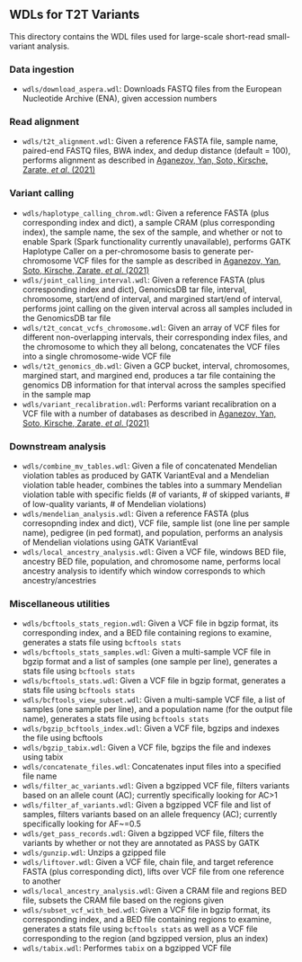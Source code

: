 ## WDLs for T2T Variants
This directory contains the WDL files used for large-scale short-read small-variant analysis.
### Data ingestion
- `wdls/download_aspera.wdl`: Downloads FASTQ files from the European Nucleotide Archive (ENA), given accession numbers
### Read alignment
- `wdls/t2t_alignment.wdl`: Given a reference FASTA file, sample name, paired-end FASTQ files, BWA index, and dedup distance (default = 100), performs alignment as described in [Aganezov, Yan, Soto, Kirsche, Zarate, *et al*. (2021)](https://doi.org/10.1101/2021.07.12.452063)
### Variant calling
- `wdls/haplotype_calling_chrom.wdl`: Given a reference FASTA (plus corresponding index and dict), a sample CRAM (plus corresponding index), the sample name, the sex of the sample, and whether or not to enable Spark (Spark functionality currently unavailable), performs GATK Haplotype Caller on a per-chromosome basis to generate per-chromosome VCF files for the sample as described in [Aganezov, Yan, Soto, Kirsche, Zarate, *et al*. (2021)](https://doi.org/10.1101/2021.07.12.452063)
- `wdls/joint_calling_interval.wdl`: Given a reference FASTA (plus corresponding index and dict), GenomicsDB tar file, interval, chromosome, start/end of interval, and margined start/end of interval, performs joint calling on the given interval across all samples included in the GenomicsDB tar file
- `wdls/t2t_concat_vcfs_chromosome.wdl`: Given an array of VCF files for different non-overlapping intervals, their corresponding index files, and the chromosome to which they all belong, concatenates the VCF files into a single chromosome-wide VCF file
- `wdls/t2t_genomics_db.wdl`: Given a GCP bucket, interval, chromosomes, margined start, and margined end, produces a tar file containing the genomics DB information for that interval across the samples specified in the sample map
- `wdls/variant_recalibration.wdl`: Performs variant recalibration on a VCF file with a number of databases as described in [Aganezov, Yan, Soto, Kirsche, Zarate, *et al*. (2021)](https://doi.org/10.1101/2021.07.12.452063)
### Downstream analysis
- `wdls/combine_mv_tables.wdl`: Given a file of concatenated Mendelian violation tables as produced by GATK VariantEval and a Mendelian violation table header, combines the tables into a summary Mendelian violation table with specific fields (# of variants, # of skipped variants, # of low-quality variants, # of Mendelian violations)
- `wdls/mendelian_analysis.wdl`: Given a reference FASTA (plus corresopnding index and dict), VCF file, sample list (one line per sample name), pedigree (in ped format), and population, performs an analysis of Mendelian violations using GATK VariantEval
- `wdls/local_ancestry_analysis.wdl`: Given a VCF file, windows BED file, ancestry BED file, population, and chromosome name, performs local ancestry analysis to identify which window corresponds to which ancestry/ancestries
### Miscellaneous utilities
- `wdls/bcftools_stats_region.wdl`: Given a VCF file in bgzip format, its corresponding index, and a BED file containing regions to examine, generates a stats file using `bcftools stats`
- `wdls/bcftools_stats_samples.wdl`: Given a multi-sample VCF file in bgzip format and a list of samples (one sample per line), generates a stats file using `bcftools stats`
- `wdls/bcftools_stats.wdl`: Given a VCF file in bgzip format, generates a stats file using `bcftools stats`
- `wdls/bcftools_view_subset.wdl`: Given a multi-sample VCF file, a list of samples (one sample per line), and a population name (for the output file name), generates a stats file using `bcftools stats`
- `wdls/bgzip_bcftools_index.wdl`: Given a VCF file, bgzips and indexes the file using bcftools
- `wdls/bgzip_tabix.wdl`: Given a VCF file, bgzips the file and indexes using tabix
- `wdls/concatenate_files.wdl`: Concatenates input files into a specified file name
- `wdls/filter_ac_variants.wdl`: Given a bgzipped VCF file, filters variants based on an allele count (AC); currently specifically looking for AC>1
- `wdls/filter_af_variants.wdl`: Given a bgzipped VCF file and list of samples, filters variants based on an allele frequency (AC); currently specifically looking for AF~=0.5
- `wdls/get_pass_records.wdl`: Given a bgzipped VCF file, filters the variants by whether or not they are annotated as PASS by GATK
- `wdls/gunzip.wdl`: Unzips a gzipped file
- `wdls/liftover.wdl`: Given a VCF file, chain file, and target reference FASTA (plus corresponding dict), lifts over VCF file from one reference to another
- `wdls/local_ancestry_analysis.wdl`: Given a CRAM file and regions BED file, subsets the CRAM file based on the regions given
- `wdls/subset_vcf_with_bed.wdl`: Given a VCF file in bgzip format, its corresponding index, and a BED file containing regions to examine, generates a stats file using `bcftools stats` as well as a VCF file corresponding to the region (and bgzipped version, plus an index)
- `wdls/tabix.wdl`: Performes `tabix` on a bgzipped VCF file